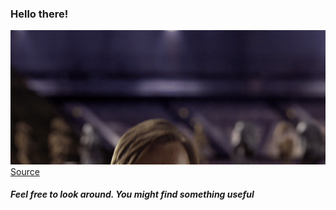 ### Hello there!

![](./hello-there.gif)  
[Source](https://gfycat.com/meagerhardtofindalbertosaurus-hello-there-star-wars-prequelmemes)
##### Feel free to look around. You might find something useful
